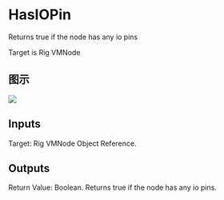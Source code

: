 # HasIOPin

Returns true if the node has any io pins

Target is Rig VMNode

## 图示

![]($-20221218-20451934.png)

## Inputs

Target: Rig VMNode Object Reference.  

## Outputs

Return Value: Boolean. Returns true if the node has any io pins.

